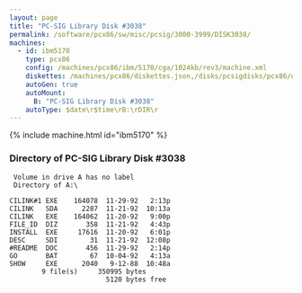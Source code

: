 ```yaml
---
layout: page
title: "PC-SIG Library Disk #3038"
permalink: /software/pcx86/sw/misc/pcsig/3000-3999/DISK3038/
machines:
  - id: ibm5170
    type: pcx86
    config: /machines/pcx86/ibm/5170/cga/1024kb/rev3/machine.xml
    diskettes: /machines/pcx86/diskettes.json,/disks/pcsigdisks/pcx86/diskettes.json
    autoGen: true
    autoMount:
      B: "PC-SIG Library Disk #3038"
    autoType: $date\r$time\rB:\rDIR\r
---
```


{% include machine.html id="ibm5170" %}

### Directory of PC-SIG Library Disk #3038

     Volume in drive A has no label
     Directory of A:\

    CILINK#1 EXE    164078  11-29-92   2:13p
    CILINK   SDA      2287  11-21-92  10:13a
    CILINK   EXE    164062  11-20-92   9:00p
    FILE_ID  DIZ       358  11-21-92   4:43p
    INSTALL  EXE     17616  11-20-92   6:01p
    DESC     SDI        31  11-21-92  12:08p
    #README  DOC       456  11-29-92   2:14p
    GO       BAT        67  10-04-92   4:13a
    SHOW     EXE      2040   9-12-88  10:48a
            9 file(s)     350995 bytes
                            5120 bytes free
